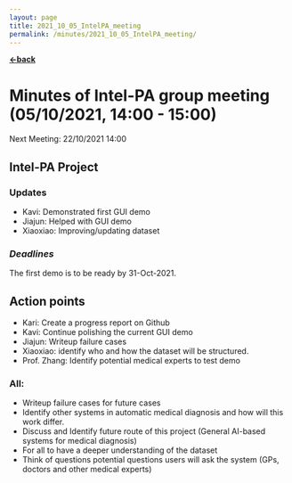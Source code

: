 ```yaml
---
layout: page
title: 2021_10_05_IntelPA_meeting
permalink: /minutes/2021_10_05_IntelPA_meeting/
---
```


[**<-back**](/minutes)  

# Minutes of Intel-PA group meeting (05/10/2021, 14:00 - 15:00)

Next Meeting: 22/10/2021 14:00

## Intel-PA Project

### Updates

- Kavi: Demonstrated first GUI demo
- Jiajun: Helped with GUI demo
- Xiaoxiao: Improving/updating dataset

### *Deadlines*

The first demo is to be ready by 31-Oct-2021. 

## Action points
- Kari: Create a progress report on Github
- Kavi: Continue polishing the current GUI demo
- Jiajun: Writeup failure cases
- Xiaoxiao: identify who and how the dataset will be structured. 
- Prof. Zhang: Identify potential medical experts to test demo

### All:
- Writeup failure cases for future cases
- Identify other systems in automatic medical diagnosis and how will this work differ.
- Discuss and Identify future route of this project (General AI-based systems for medical diagnosis)
- For all to have a deeper understanding of the dataset
- Think of questions potential questions users will ask the system (GPs, doctors and other medical experts)